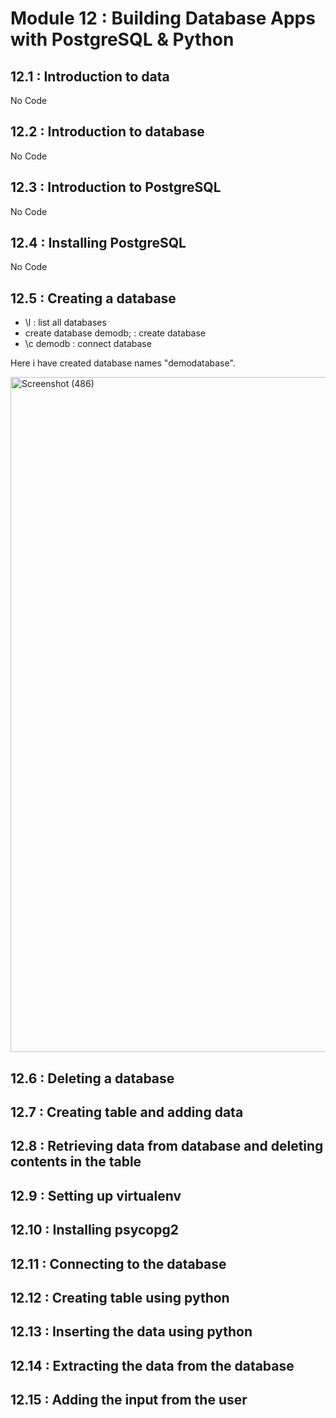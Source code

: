 # Module 12 : Building Database Apps with PostgreSQL & Python

## 12.1 : Introduction to data
No Code

## 12.2 : Introduction to database
No Code

## 12.3 : Introduction to PostgreSQL
No Code

## 12.4 : Installing PostgreSQL
No Code

## 12.5 : Creating a database
  - \l                               : list all databases
  - create database demodb;          : create database
  - \c demodb                        : connect database

Here i have created database names "demodatabase".    

<img width="1920" height="1080" alt="Screenshot (486)" src="https://github.com/user-attachments/assets/e2583bb3-263f-4063-a767-eb1fca0f46bb" />

## 12.6 : Deleting a database
## 12.7 : Creating table and adding data
## 12.8 : Retrieving data from database and deleting contents in the table
## 12.9 : Setting up virtualenv
## 12.10 : Installing psycopg2
## 12.11 : Connecting to the database
## 12.12 : Creating table using python
## 12.13 : Inserting the data using python
## 12.14 : Extracting the data from the database
## 12.15 : Adding the input from the user

